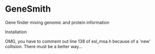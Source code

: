 GeneSmith
=========

Gene finder mixing genomic and protein information


Installation

OMG, you have to comment out line 138 of esl_msa.h because of a 'new' collision. There must be a better way...

